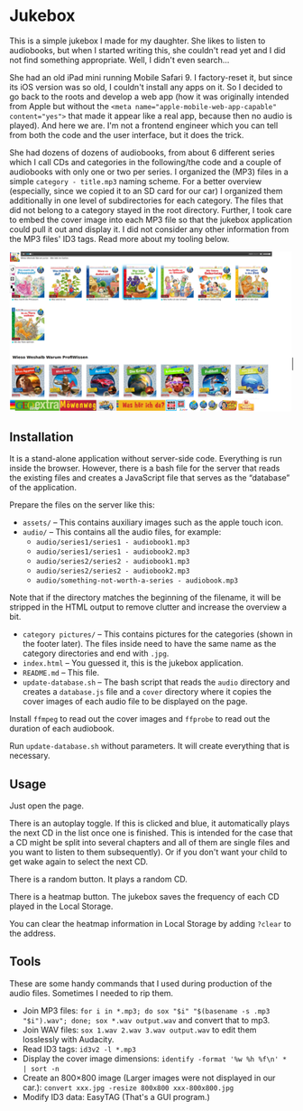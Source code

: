 # Jukebox

This is a simple jukebox I made for my daughter. She likes to listen to audiobooks, but when I started writing this, she couldn't read yet and I did not find something appropriate. Well, I didn't even search…

She had an old iPad mini running Mobile Safari 9. I factory-reset it, but since its iOS version was so old, I couldn't install any apps on it. So I decided to go back to the roots and develop a web app (how it was originally intended from Apple but without the `<meta name="apple-mobile-web-app-capable" content="yes">` that made it appear like a real app, because then no audio is played). And here we are. I'm not a frontend engineer which you can tell from both the code and the user interface, but it does the trick.

She had dozens of dozens of audiobooks, from about 6 different series which I call CDs and categories in the following/the code and a couple of audiobooks with only one or two per series. I organized the (MP3) files in a simple `category - title.mp3` naming scheme. For a better overview (especially, since we copied it to an SD card for our car) I organized them additionally in one level of subdirectories for each category. The files that did not belong to a category stayed in the root directory. Further, I took care to embed the cover image into each MP3 file so that the jukebox application could pull it out and display it. I did not consider any other information from the MP3 files' ID3 tags. Read more about my tooling below.

![Screenshot](./assets/screenshot.png)


## Installation

It is a stand-alone application without server-side code. Everything is run inside the browser. However, there is a bash file for the server that reads the existing files and creates a JavaScript file that serves as the “database” of the application.

Prepare the files on the server like this:

* `assets/` – This contains auxiliary images such as the apple touch icon.
* `audio/` – This contains all the audio files, for example:
  * `audio/series1/series1 - audiobook1.mp3`
  * `audio/series1/series1 - audiobook2.mp3`
  * `audio/series2/series2 - audiobook1.mp3`
  * `audio/series2/series2 - audiobook2.mp3`
  * `audio/something-not-worth-a-series - audiobook.mp3`

Note that if the directory matches the beginning of the filename, it will be stripped in the HTML output to remove clutter and increase the overview a bit.

* `category pictures/` – This contains pictures for the categories (shown in the footer later). The files inside need to have the same name as the category directories and end with `.jpg`.
* `index.html` – You guessed it, this is the jukebox application.
* `README.md` – This file.
* `update-database.sh` – The bash script that reads the `audio` directory and creates a `database.js` file and a `cover` directory where it copies the cover images of each audio file to be displayed on the page.

Install `ffmpeg` to read out the cover images and `ffprobe` to read out the duration of each audiobook.

Run `update-database.sh` without parameters. It will create everything that is necessary.


## Usage

Just open the page.

There is an autoplay toggle. If this is clicked and blue, it automatically plays the next CD in the list once one is finished. This is intended for the case that a CD might be split into several chapters and all of them are single files and you want to listen to them subsequently). Or if you don't want your child to get wake again to select the next CD.

There is a random button. It plays a random CD.

There is a heatmap button. The jukebox saves the frequency of each CD played in the Local Storage.

You can clear the heatmap information in Local Storage by adding `?clear` to the address.


## Tools

These are some handy commands that I used during production of the audio files. Sometimes I needed to rip them.

* Join MP3 files: `for i in *.mp3; do sox "$i" "$(basename -s .mp3 "$i").wav"; done; sox *.wav output.wav` and convert that to mp3.
* Join WAV files: `sox 1.wav 2.wav 3.wav output.wav` to edit them losslessly with Audacity.
* Read ID3 tags: `id3v2 -l *.mp3`
* Display the cover image dimensions: `identify -format '%w %h %f\n' * | sort -n`
* Create an 800×800 image (Larger images were not displayed in our car.): `convert xxx.jpg -resize 800x800 xxx-800x800.jpg`
* Modify ID3 data: EasyTAG (That's a GUI program.)

